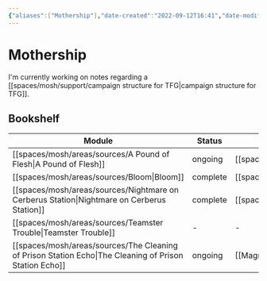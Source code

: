 ```yaml
---
{"aliases":["Mothership"],"date-created":"2022-09-12T16:41","date-modified":"2023-04-17T11:29","dg-publish":true,"linter-yaml-title-alias":"Mothership","tags":["mosh"],"title":"Mothership","permalink":"/spaces/mosh/mocs/mothership/","dgPassFrontmatter":true}
---
```



# Mothership

I'm currently working on notes regarding a [[spaces/mosh/support/campaign structure for TFG\|campaign structure for TFG]].

## Bookshelf

| Module                                                                                                    | Status   | Cluster                                   |
| --------------------------------------------------------------------------------------------------------- | -------- | ----------------------------------------- |
| [[spaces/mosh/areas/sources/A Pound of Flesh\|A Pound of Flesh]]                                       | ongoing  | [[spaces/mosh/support/32819L\|32819L]] |
| [[spaces/mosh/areas/sources/Bloom\|Bloom]]                                                             | complete | [[spaces/mosh/support/32819L\|32819L]] |
| [[spaces/mosh/areas/sources/Nightmare on Cerberus Station\|Nightmare on Cerberus Station]]             | complete | [[spaces/mosh/support/32819L\|32819L]] |
| [[spaces/mosh/areas/sources/Teamster Trouble\|Teamster Trouble]]                                       | \-       | \-                                        |
| [[spaces/mosh/areas/sources/The Cleaning of Prison Station Echo\|The Cleaning of Prison Station Echo]] | ongoing  | [[Magnum\|Magnum]]                        |

